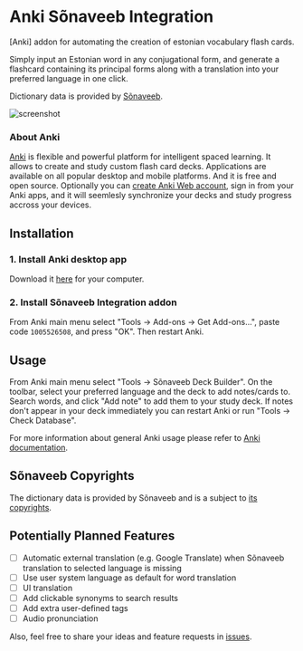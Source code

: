 # Anki Sõnaveeb Integration

[Anki] addon for automating the creation of estonian vocabulary flash cards.

Simply input an Estonian word in any conjugational form, and generate a flashcard containing its principal forms along with a translation into your preferred language in one click.

Dictionary data is provided by [Sõnaveeb](https://sonaveeb.ee/).

![screenshot](https://github.com/azymohliad/anki-sonaveeb/assets/4020369/fd3ed32b-ff72-4e45-a204-e68fc1161591)

### About Anki

[Anki](https://apps.ankiweb.net/) is flexible and powerful platform for intelligent spaced learning. It allows to create and study custom flash card decks. Applications are available on all popular desktop and mobile platforms. And it is free and open source. Optionally you can [create Anki Web account](https://ankiweb.net/account/signup), sign in from your Anki apps, and it will seemlesly synchronize your decks and study progress accross your devices.


## Installation

### 1. Install Anki desktop app

Download it [here](https://apps.ankiweb.net/#download) for your computer.

### 2. Install Sõnaveeb Integration addon

From Anki main menu select "Tools -> Add-ons -> Get Add-ons...", paste code `1005526508`, and press "OK". Then restart Anki.


## Usage

From Anki main menu select "Tools -> Sõnaveeb Deck Builder". On the toolbar, select your preferred language and the deck to add notes/cards to. Search words, and click "Add note" to add them to your study deck. If notes don't appear in your deck immediately you can restart Anki or run "Tools -> Check Database".

For more information about general Anki usage please refer to [Anki documentation](https://docs.ankiweb.net/).

## Sõnaveeb Copyrights

The dictionary data is provided by Sõnaveeb and is a subject to [its copyrights](https://sonaveeb.ee/about#autor).


## Potentially Planned Features

- [ ] Automatic external translation (e.g. Google Translate) when Sõnaveeb translation to selected language is missing
- [ ] Use user system language as default for word translation
- [ ] UI translation
- [ ] Add clickable synonyms to search results
- [ ] Add extra user-defined tags
- [ ] Audio pronunciation

Also, feel free to share your ideas and feature requests in [issues](https://github.com/azymohliad/anki-sonaveeb/issues).
